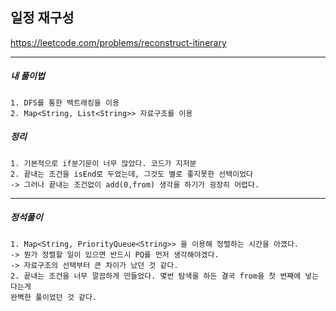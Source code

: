 ## 일정 재구성

https://leetcode.com/problems/reconstruct-itinerary

---

<h5>내 풀이법</h5>

    1. DFS를 통한 백트래킹을 이용
    2. Map<String, List<String>> 자료구조를 이용

<h5>정리</h5>

    1. 기본적으로 if분기문이 너무 많았다. 코드가 지저분
    2. 끝내는 조건을 isEnd로 두었는데, 그것도 별로 좋지못한 선택이었다
    -> 그러나 끝내는 조건없이 add(0,from) 생각을 하기가 굉장히 어렵다.

---

<h5>정석풀이</h5>

    1. Map<String, PriorityQueue<String>> 을 이용해 정렬하는 시간을 아꼈다.
    -> 뭔가 정렬할 일이 있으면 반드시 PQ를 먼저 생각해야겠다.
    -> 자료구조의 선택부터 큰 차이가 났던 것 같다.
    2. 끝내는 조건을 너무 깔끔하게 만들었다. 몇번 탐색을 하든 결국 from을 첫 번째에 넣는다는게
    완벽한 풀이었던 것 같다.
